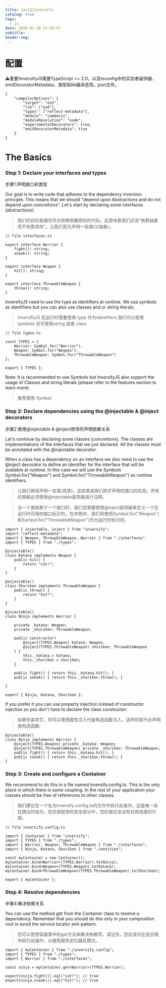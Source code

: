```yaml
---
title: ioc2之inversify
catalog: true
tags:
  - js
date: 2020-01-20 11:54:57
subtitle:
header-img:
---
```

# 配置
⚠️重要!InversifyJS需要TypeScript >= 2.0，以及tsconfig中的实验者装饰器、emitDecoratorMetadata、类型和lib编译选项。json文件。

```
{
    "compilerOptions": {
        "target": "es5",
        "lib": ["es6"],
        "types": ["reflect-metadata"],
        "module": "commonjs",
        "moduleResolution": "node",
        "experimentalDecorators": true,
        "emitDecoratorMetadata": true
    }
}
```

# The Basics

### Step 1: Declare your interfaces and types

步骤1:声明接口和类型

Our goal is to write code that adheres to the dependency inversion principle. This means that we should "depend upon Abstractions and do not depend upon concretions". Let's start by declaring some interfaces (abstractions).

> 我们的目标是编写符合依赖倒置原则的代码。这意味着我们应该“依靠抽象而不依靠具体”。让我们首先声明一些接口(抽象)。

```
// file interfaces.ts
 
export interface Warrior {
    fight(): string;
    sneak(): string;
}
 
export interface Weapon {
    hit(): string;
}
 
export interface ThrowableWeapon {
    throw(): string;
}
```

InversifyJS need to use the type as identifiers at runtime. We use symbols as identifiers but you can also use classes and or string literals.

> InversifyJS 在运行时需要使用 type 作为identifiers 我们可以使用 symbols 也可使用string 或者 class

```
// file types.ts
 
const TYPES = {
    Warrior: Symbol.for("Warrior"),
    Weapon: Symbol.for("Weapon"),
    ThrowableWeapon: Symbol.for("ThrowableWeapon")
};
 
export { TYPES };
```

Note: It is recommended to use Symbols but InversifyJS also support the usage of Classes and string literals (please refer to the features section to learn more).

> 推荐使用 Symbol 

### Step 2: Declare dependencies using the @injectable & @inject decorators

步骤2:使用@injectable & @inject修饰符声明依赖关系

Let's continue by declaring some classes (concretions). The classes are implementations of the interfaces that we just declared. All the classes must be annotated with the @injectable decorator.

When a class has a dependency on an interface we also need to use the @inject decorator to define an identifier for the interface that will be available at runtime. In this case we will use the Symbols Symbol.for("Weapon") and Symbol.for("ThrowableWeapon") as runtime identifiers.

> 让我们继续声明一些类(具体)。这些类是我们刚才声明的接口的实现。所有的类都必须使用@injectable装饰器进行注释。

> 当一个类依赖于一个接口时，我们还需要使用@inject装饰器来定义一个在运行时可用的接口标识符。在本例中，我们将使用Symbol.for("Weapon")和Symbol.for("ThrowableWeapon")作为运行时标识符。

```
import { injectable, inject } from "inversify";
import "reflect-metadata";
import { Weapon, ThrowableWeapon, Warrior } from "./interfaces"
import { TYPES } from "./types";
 
@injectable()
class Katana implements Weapon {
    public hit() {
        return "cut!";
    }
}
 
@injectable()
class Shuriken implements ThrowableWeapon {
    public throw() {
        return "hit!";
    }
}
 
@injectable()
class Ninja implements Warrior {
 
    private _katana: Weapon;
    private _shuriken: ThrowableWeapon;
 
    public constructor(
        @inject(TYPES.Weapon) katana: Weapon,
        @inject(TYPES.ThrowableWeapon) shuriken: ThrowableWeapon
    ) {
        this._katana = katana;
        this._shuriken = shuriken;
    }
 
    public fight() { return this._katana.hit(); }
    public sneak() { return this._shuriken.throw(); }
 
}
 
export { Ninja, Katana, Shuriken };

```
If you prefer it you can use property injection instead of constructor injection so you don't have to declare the class constructor:

> 如果你喜欢它，你可以使用属性注入代替构造函数注入，这样你就不必声明类构造函数:

```
@injectable()
class Ninja implements Warrior {
    @inject(TYPES.Weapon) private _katana: Weapon;
    @inject(TYPES.ThrowableWeapon) private _shuriken: ThrowableWeapon;
    public fight() { return this._katana.hit(); }
    public sneak() { return this._shuriken.throw(); }
}

```

### Step 3: Create and configure a Container

We recommend to do this in a file named inversify.config.ts. This is the only place in which there is some coupling. In the rest of your application your classes should be free of references to other classes.

> 我们建议在一个名为inversify.config.ts的文件中执行此操作。这是唯一存在耦合的地方。在应用程序的其余部分中，您的类应该没有对其他类的引用。

```
// file inversify.config.ts
 
import { Container } from "inversify";
import { TYPES } from "./types";
import { Warrior, Weapon, ThrowableWeapon } from "./interfaces";
import { Ninja, Katana, Shuriken } from "./entities";
 
const myContainer = new Container();
myContainer.bind<Warrior>(TYPES.Warrior).to(Ninja);
myContainer.bind<Weapon>(TYPES.Weapon).to(Katana);
myContainer.bind<ThrowableWeapon>(TYPES.ThrowableWeapon).to(Shuriken);
 
export { myContainer };
```

### Step 4: Resolve dependencies

步骤4:解决依赖关系

You can use the method get<T> from the Container class to resolve a dependency. Remember that you should do this only in your composition root to avoid the service locator anti-pattern.

> 您可以使用容器类中的get<T>方法来解决依赖项。请记住，您应该仅在组合根中执行此操作，以避免服务定位器反模式。

```
import { myContainer } from "./inversify.config";
import { TYPES } from "./types";
import { Warrior } from "./interfaces";
 
const ninja = myContainer.get<Warrior>(TYPES.Warrior);
 
expect(ninja.fight()).eql("cut!"); // true
expect(ninja.sneak()).eql("hit!"); // true
```
